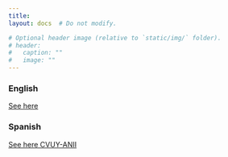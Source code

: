 ```yaml
---
title: 
layout: docs  # Do not modify.

# Optional header image (relative to `static/img/` folder).
# header:
#   caption: ""
#   image: ""
---
```



### English  
[See here](https://gonzalez-rostani.com/img/Papers/CV_GonzalezRostani.pdf)

### Spanish 
[See here CVUY-ANII](https://exportcvuy.anii.org.uy/cv/?191ab16e530ea44ba1f79a3d68e2aa0803cd1660fee818d8f4fa114427289f6dffc0311fbd81df8b61aa08c07502e21f26f1f7b0c8986627bea7a4e4b77e0233)
